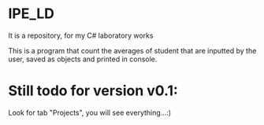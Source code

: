 # IPE_LD
It is a repository, for my C# laboratory works

This is a program that count the averages of student that are inputted by the user, 
saved as objects and printed in console.

# Still todo for version v0.1:
Look for tab "Projects", you will see everything...:)
